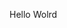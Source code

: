 Hello Wolrd

































































































































































































































































































































































































































































































































































































































































































































































































































































































































































































































































































































































































































































































































































































































































































































































































































































































































































































































































































































































































































































































































































































































































































































































































































































































































































































































































































































































































































































